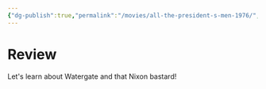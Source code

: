 ```yaml
---
{"dg-publish":true,"permalink":"/movies/all-the-president-s-men-1976/","created":"2023-12-28","updated":"2023-12-29"}
---
```



# Review

Let's learn about Watergate and that Nixon bastard!
